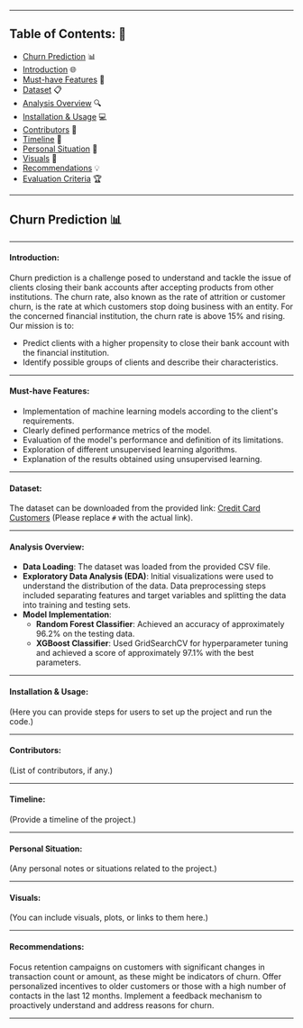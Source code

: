 

---

## Table of Contents: 📝
- [Churn Prediction](#churn-prediction) 📊
- [Introduction](#introduction) 🌐
- [Must-have Features](#must-have-features) 🌟
- [Dataset](#dataset) 📋
- [Analysis Overview](#analysis-overview) 🔍
- [Installation & Usage](#installation--usage) 💻
- [Contributors](#contributors) 👥
- [Timeline](#timeline) 📅
- [Personal Situation](#personal-situation) 📌
- [Visuals](#visuals) 🎨
- [Recommendations](#recommendations) 💡
- [Evaluation Criteria](#evaluation-criteria) 🏆

---

## Churn Prediction 📊

---

#### Introduction:
Churn prediction is a challenge posed to understand and tackle the issue of clients closing their bank accounts after accepting products from other institutions. The churn rate, also known as the rate of attrition or customer churn, is the rate at which customers stop doing business with an entity. For the concerned financial institution, the churn rate is above 15% and rising. Our mission is to:
- Predict clients with a higher propensity to close their bank account with the financial institution.
- Identify possible groups of clients and describe their characteristics.

---

#### Must-have Features:
- Implementation of machine learning models according to the client's requirements.
- Clearly defined performance metrics of the model.
- Evaluation of the model's performance and definition of its limitations.
- Exploration of different unsupervised learning algorithms.
- Explanation of the results obtained using unsupervised learning.

---

#### Dataset:
The dataset can be downloaded from the provided link: [Credit Card Customers](#) (Please replace `#` with the actual link).

---

#### Analysis Overview:
- **Data Loading**: The dataset was loaded from the provided CSV file.
- **Exploratory Data Analysis (EDA)**: Initial visualizations were used to understand the distribution of the data. Data preprocessing steps included separating features and target variables and splitting the data into training and testing sets.
- **Model Implementation**:
  - **Random Forest Classifier**: Achieved an accuracy of approximately 96.2% on the testing data.
  - **XGBoost Classifier**: Used GridSearchCV for hyperparameter tuning and achieved a score of approximately 97.1% with the best parameters.

---

#### Installation & Usage:
(Here you can provide steps for users to set up the project and run the code.)

---

#### Contributors:
(List of contributors, if any.)

---

#### Timeline:
(Provide a timeline of the project.)

---

#### Personal Situation:
(Any personal notes or situations related to the project.)

---

#### Visuals:
(You can include visuals, plots, or links to them here.)

---

#### Recommendations:
Focus retention campaigns on customers with significant changes in transaction count or amount, as these might be indicators of churn.
Offer personalized incentives to older customers or those with a high number of contacts in the last 12 months.
Implement a feedback mechanism to proactively understand and address reasons for churn.

---